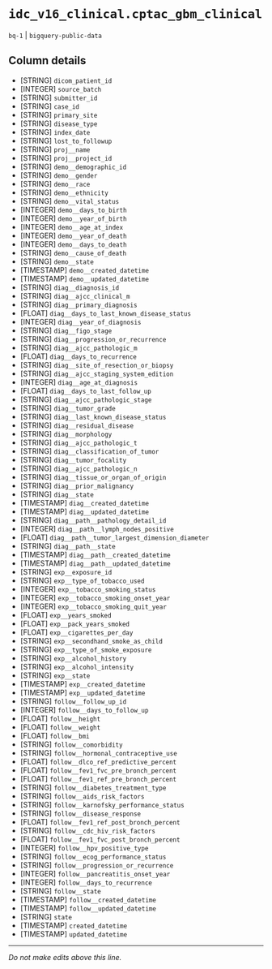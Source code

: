 # `idc_v16_clinical.cptac_gbm_clinical`
`bq-1` | `bigquery-public-data`

## Column details
* [STRING]    `dicom_patient_id`
* [INTEGER]   `source_batch`
* [STRING]    `submitter_id`
* [STRING]    `case_id`
* [STRING]    `primary_site`
* [STRING]    `disease_type`
* [STRING]    `index_date`
* [STRING]    `lost_to_followup`
* [STRING]    `proj__name`
* [STRING]    `proj__project_id`
* [STRING]    `demo__demographic_id`
* [STRING]    `demo__gender`
* [STRING]    `demo__race`
* [STRING]    `demo__ethnicity`
* [STRING]    `demo__vital_status`
* [INTEGER]   `demo__days_to_birth`
* [INTEGER]   `demo__year_of_birth`
* [INTEGER]   `demo__age_at_index`
* [INTEGER]   `demo__year_of_death`
* [INTEGER]   `demo__days_to_death`
* [STRING]    `demo__cause_of_death`
* [STRING]    `demo__state`
* [TIMESTAMP] `demo__created_datetime`
* [TIMESTAMP] `demo__updated_datetime`
* [STRING]    `diag__diagnosis_id`
* [STRING]    `diag__ajcc_clinical_m`
* [STRING]    `diag__primary_diagnosis`
* [FLOAT]     `diag__days_to_last_known_disease_status`
* [INTEGER]   `diag__year_of_diagnosis`
* [STRING]    `diag__figo_stage`
* [STRING]    `diag__progression_or_recurrence`
* [STRING]    `diag__ajcc_pathologic_m`
* [FLOAT]     `diag__days_to_recurrence`
* [STRING]    `diag__site_of_resection_or_biopsy`
* [STRING]    `diag__ajcc_staging_system_edition`
* [INTEGER]   `diag__age_at_diagnosis`
* [FLOAT]     `diag__days_to_last_follow_up`
* [STRING]    `diag__ajcc_pathologic_stage`
* [STRING]    `diag__tumor_grade`
* [STRING]    `diag__last_known_disease_status`
* [STRING]    `diag__residual_disease`
* [STRING]    `diag__morphology`
* [STRING]    `diag__ajcc_pathologic_t`
* [STRING]    `diag__classification_of_tumor`
* [STRING]    `diag__tumor_focality`
* [STRING]    `diag__ajcc_pathologic_n`
* [STRING]    `diag__tissue_or_organ_of_origin`
* [STRING]    `diag__prior_malignancy`
* [STRING]    `diag__state`
* [TIMESTAMP] `diag__created_datetime`
* [TIMESTAMP] `diag__updated_datetime`
* [STRING]    `diag__path__pathology_detail_id`
* [INTEGER]   `diag__path__lymph_nodes_positive`
* [FLOAT]     `diag__path__tumor_largest_dimension_diameter`
* [STRING]    `diag__path__state`
* [TIMESTAMP] `diag__path__created_datetime`
* [TIMESTAMP] `diag__path__updated_datetime`
* [STRING]    `exp__exposure_id`
* [STRING]    `exp__type_of_tobacco_used`
* [INTEGER]   `exp__tobacco_smoking_status`
* [INTEGER]   `exp__tobacco_smoking_onset_year`
* [INTEGER]   `exp__tobacco_smoking_quit_year`
* [FLOAT]     `exp__years_smoked`
* [FLOAT]     `exp__pack_years_smoked`
* [FLOAT]     `exp__cigarettes_per_day`
* [STRING]    `exp__secondhand_smoke_as_child`
* [STRING]    `exp__type_of_smoke_exposure`
* [STRING]    `exp__alcohol_history`
* [STRING]    `exp__alcohol_intensity`
* [STRING]    `exp__state`
* [TIMESTAMP] `exp__created_datetime`
* [TIMESTAMP] `exp__updated_datetime`
* [STRING]    `follow__follow_up_id`
* [INTEGER]   `follow__days_to_follow_up`
* [FLOAT]     `follow__height`
* [FLOAT]     `follow__weight`
* [FLOAT]     `follow__bmi`
* [STRING]    `follow__comorbidity`
* [STRING]    `follow__hormonal_contraceptive_use`
* [FLOAT]     `follow__dlco_ref_predictive_percent`
* [FLOAT]     `follow__fev1_fvc_pre_bronch_percent`
* [FLOAT]     `follow__fev1_ref_pre_bronch_percent`
* [STRING]    `follow__diabetes_treatment_type`
* [STRING]    `follow__aids_risk_factors`
* [STRING]    `follow__karnofsky_performance_status`
* [STRING]    `follow__disease_response`
* [FLOAT]     `follow__fev1_ref_post_bronch_percent`
* [STRING]    `follow__cdc_hiv_risk_factors`
* [FLOAT]     `follow__fev1_fvc_post_bronch_percent`
* [INTEGER]   `follow__hpv_positive_type`
* [STRING]    `follow__ecog_performance_status`
* [STRING]    `follow__progression_or_recurrence`
* [INTEGER]   `follow__pancreatitis_onset_year`
* [INTEGER]   `follow__days_to_recurrence`
* [STRING]    `follow__state`
* [TIMESTAMP] `follow__created_datetime`
* [TIMESTAMP] `follow__updated_datetime`
* [STRING]    `state`
* [TIMESTAMP] `created_datetime`
* [TIMESTAMP] `updated_datetime`

-------------------------------------------------------------------------------
*Do not make edits above this line.*
